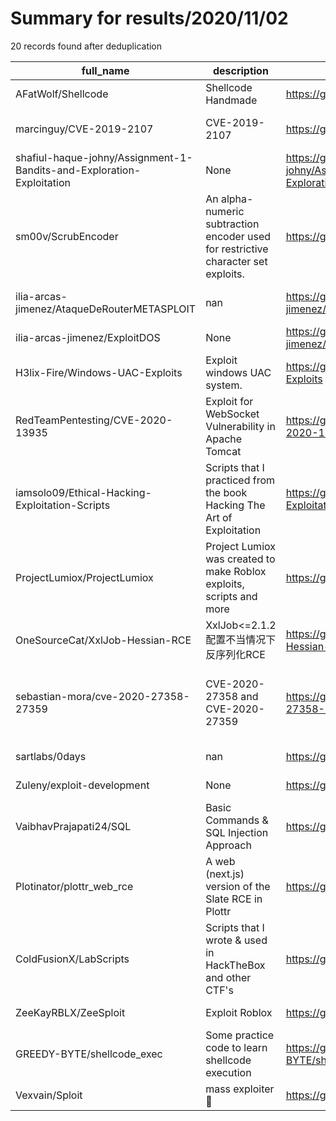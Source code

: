 
# Summary for results/2020/11/02
    
20 records found after deduplication

| full_name | description | html_url | matched_list | matched_count | pushed_at | size | stargazers_count | language | forks_count | vul_ids |
|-----------------------------------------------------------------------|-----------------------------------------------------------------------------------|------------------------------------------------------------------------------------------|----------------------------------|-----------------|---------------------------|--------|--------------------|------------|---------------|--------------------------------------|
| AFatWolf/Shellcode | Shellcode Handmade | https://github.com/AFatWolf/Shellcode | ['shellcode'] | 1 | 2020-11-02 01:35:46+00:00 | 13 | 0 | Python | 0 | [] |
| marcinguy/CVE-2019-2107 | CVE-2019-2107 | https://github.com/marcinguy/CVE-2019-2107 | ['cve-2'] | 1 | 2020-11-02 06:43:15+00:00 | 269 | 310 | | 97 | ['CVE-2019-2107'] |
| shafiul-haque-johny/Assignment-1-Bandits-and-Exploration-Exploitation | None | https://github.com/shafiul-haque-johny/Assignment-1-Bandits-and-Exploration-Exploitation | ['exploit'] | 1 | 2020-11-02 19:31:31+00:00 | 0 | 1 | | 0 | [] |
| sm00v/ScrubEncoder | An alpha-numeric subtraction encoder used for restrictive character set exploits. | https://github.com/sm00v/ScrubEncoder | ['exploit', 'shellcode'] | 2 | 2020-11-02 16:24:15+00:00 | 8 | 0 | Python | 0 | [] |
| ilia-arcas-jimenez/AtaqueDeRouterMETASPLOIT | nan | https://github.com/ilia-arcas-jimenez/AtaqueDeRouterMETASPLOIT | ['metasploit module OR payload'] | 1 | 2020-11-02 16:17:35+00:00 | 1 | 1 | Shell | 0 | [] |
| ilia-arcas-jimenez/ExploitDOS | None | https://github.com/ilia-arcas-jimenez/ExploitDOS | ['exploit'] | 1 | 2020-11-02 15:50:20+00:00 | 2 | 0 | Shell | 0 | [] |
| H3lix-Fire/Windows-UAC-Exploits | Exploit windows UAC system. | https://github.com/H3lix-Fire/Windows-UAC-Exploits | ['exploit'] | 1 | 2020-11-02 16:07:03+00:00 | 4 | 3 | Batchfile | 2 | [] |
| RedTeamPentesting/CVE-2020-13935 | Exploit for WebSocket Vulnerability in Apache Tomcat | https://github.com/RedTeamPentesting/CVE-2020-13935 | ['cve-2', 'exploit'] | 2 | 2020-11-02 14:51:48+00:00 | 2 | 131 | Go | 29 | ['CVE-2020-13935'] |
| iamsolo09/Ethical-Hacking-Exploitation-Scripts | Scripts that I practiced from the book Hacking The Art of Exploitation | https://github.com/iamsolo09/Ethical-Hacking-Exploitation-Scripts | ['exploit'] | 1 | 2020-11-02 11:36:14+00:00 | 117 | 0 | C | 0 | [] |
| ProjectLumiox/ProjectLumiox | Project Lumiox was created to make Roblox exploits, scripts and more | https://github.com/ProjectLumiox/ProjectLumiox | ['exploit'] | 1 | 2020-11-02 07:16:16+00:00 | 0 | 0 | | 0 | [] |
| OneSourceCat/XxlJob-Hessian-RCE | XxlJob<=2.1.2配置不当情况下反序列化RCE | https://github.com/OneSourceCat/XxlJob-Hessian-RCE | ['rce'] | 1 | 2020-11-02 05:43:56+00:00 | 4 | 30 | Java | 3 | [] |
| sebastian-mora/cve-2020-27358-27359 | CVE-2020-27358 and CVE-2020-27359 | https://github.com/sebastian-mora/cve-2020-27358-27359 | ['cve-2', 'exploit'] | 2 | 2020-11-02 05:10:02+00:00 | 6 | 2 | | 0 | ['CVE-2020-27358', 'CVE-2020-27359'] |
| sartlabs/0days | nan | https://github.com/sartlabs/0days | ['0day'] | 1 | 2020-11-02 05:01:39+00:00 | 4 | 0 | nan | 0 | [] |
| Zuleny/exploit-development | None | https://github.com/Zuleny/exploit-development | ['exploit'] | 1 | 2020-11-02 03:37:36+00:00 | 46450 | 1 | Python | 0 | [] |
| VaibhavPrajapati24/SQL | Basic Commands & SQL Injection Approach | https://github.com/VaibhavPrajapati24/SQL | ['command injection'] | 1 | 2020-11-02 18:12:14+00:00 | 75 | 0 | nan | 0 | [] |
| Plotinator/plottr_web_rce | A web (next.js) version of the Slate RCE in Plottr | https://github.com/Plotinator/plottr_web_rce | ['rce'] | 1 | 2020-11-02 23:46:38+00:00 | 275 | 0 | JavaScript | 0 | [] |
| ColdFusionX/LabScripts | Scripts that I wrote & used in HackTheBox and other CTF's | https://github.com/ColdFusionX/LabScripts | ['exploit'] | 1 | 2020-11-02 21:22:18+00:00 | 295 | 0 | Python | 0 | [] |
| ZeeKayRBLX/ZeeSploit | Exploit Roblox | https://github.com/ZeeKayRBLX/ZeeSploit | ['exploit', 'sploit'] | 2 | 2020-11-02 01:16:46+00:00 | 111 | 0 | Lua | 1 | [] |
| GREEDY-BYTE/shellcode_exec | Some practice code to learn shellcode execution | https://github.com/GREEDY-BYTE/shellcode_exec | ['shellcode'] | 1 | 2020-11-02 09:45:24+00:00 | 27 | 1 | C# | 3 | [] |
| Vexvain/Sploit | mass exploiter :woozy_face: | https://github.com/Vexvain/Sploit | ['exploit', 'sploit'] | 2 | 2020-11-02 22:29:59+00:00 | 183 | 0 | Python | 0 | [] |
